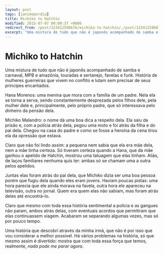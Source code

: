 ```yaml
---
layout: post
tags: [1animepordia]
title: Michiko to Hatchin
modified: 2015-07-07 00:00:37 +0000
redirect_from: /post/123412596676/michiko-to-hatchin/,/post/123412596676/
excerpt: "Uma mistura de tudo que não é japonês acompanhado de samba e carnaval, MPB e amazônia, touradas e sertanejo, favelas e funk. História de mulheres guerreiras que vivem no conflito e lutam sem precisar de seus príncipes encantados."
---
```


Michiko to Hatchin
==================

Uma mistura de tudo que não é japonês acompanhado de samba e carnaval,
MPB e amazônia, touradas e sertanejo, favelas e funk. História de
mulheres guerreiras que vivem no conflito e lutam sem precisar de seus
príncipes encantados.

Hana Morenos: uma menina que mora com a família de um padre. Nela ela se
torna a serva, sendo constantemente desprezada pelos filhos dele, pela
mulher dele e, principalmente, pelo próprio padre, que só interessava
pelo dinheiro da pensão dela.

Michiko Malandro: o nome dá uma boa dica a respeito dela. Ela saiu da
prisão e, com a polícia atrás dela, pegou uma moto e foi atrás da filha
e do pai dela. Chegou na casa do padre e como se fosse a heroína da cena
tirou ela da opressão que estava.

Claro que não foi lindo assim: a pequena nem sabia que ela era mãe dela,
nem a mãe tinha certeza. Só tiveram certeza quando a Hana, que da mãe
ganhou o apelido de Hatchin, mostrou uma tatuagem que elas tinham.
Aliás, de laços familiares nenhuma quis ter: ambas só se chamam uma a
outra pelos apelidos.

Juntas elas foram atrás do pai dela, que Michiko dizia ser uma boa
pessoa porém que fugiu dela quando eles eram jovens. Haviam poucas
pistas: uma hora parecia que ele ainda morava na favela, outra hora ele
apareceu na televisão, outra no jornal. Quem era quem elas não sabiam,
mas foram atrás deles até encontrá-lo.

Claro que mesmo com toda essa história sentimental a polícia e as
gangues não param, ambos atrás delas, com eventuais acordos que
permitiram que elas continuassem viagem. Acabaram se separando algumas
vezes, mas só por pouco tempo.

Uma história que descobri através da minha irmã, que não é por isso que
vou considerar a melhor possível. Há vários problemas na história, só
que mesmo assim é divertido: mostra que com toda essa força que temos,
realmente, *nada pode me parar agora*.


